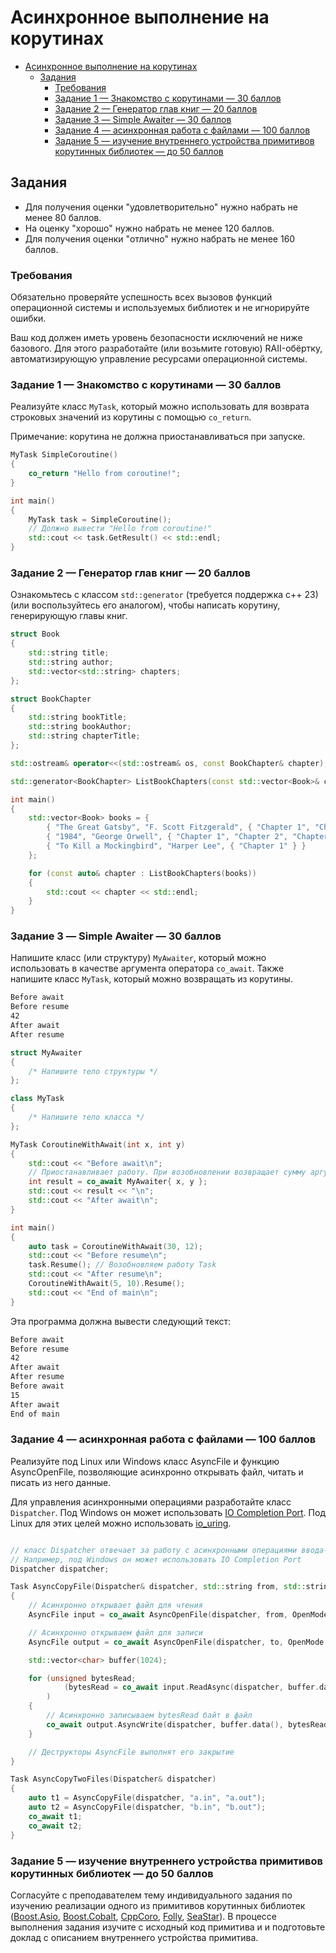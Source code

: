 # Асинхронное выполнение на корутинах

- [Асинхронное выполнение на корутинах](#асинхронное-выполнение-на-корутинах)
  - [Задания](#задания)
    - [Требования](#требования)
    - [Задание 1 — Знакомство с корутинами — 30 баллов](#задание-1--знакомство-с-корутинами--30-баллов)
    - [Задание 2 — Генератор глав книг — 20 баллов](#задание-2--генератор-глав-книг--20-баллов)
    - [Задание 3 — Simple Awaiter — 30 баллов](#задание-3--simple-awaiter--30-баллов)
    - [Задание 4 — асинхронная работа с файлами — 100 баллов](#задание-4--асинхронная-работа-с-файлами--100-баллов)
    - [Задание 5 — изучение внутреннего устройства примитивов корутинных библиотек — до 50 баллов](#задание-5--изучение-внутреннего-устройства-примитивов-корутинных-библиотек--до-50-баллов)

## Задания

- Для получения оценки "удовлетворительно" нужно набрать не менее 80 баллов.
- На оценку "хорошо" нужно набрать не менее 120 баллов.
- Для получения оценки "отлично" нужно набрать не менее 160 баллов.

### Требования

Обязательно проверяйте успешность всех вызовов функций операционной системы и используемых библиотек
и не игнорируйте ошибки.

Ваш код должен иметь уровень безопасности исключений не ниже базового.
Для этого разработайте (или возьмите готовую) RAII-обёртку, автоматизирующую
управление ресурсами операционной системы.

### Задание 1 — Знакомство с корутинами — 30 баллов

Реализуйте класс `MyTask`, который можно использовать для возврата строковых значений из корутины с помощью `co_return`.

Примечание: корутина не должна приостанавливаться при запуске.

```cpp
MyTask SimpleCoroutine()
{
    co_return "Hello from coroutine!";
}

int main()
{
    MyTask task = SimpleCoroutine();
    // Должно вывести "Hello from coroutine!"
    std::cout << task.GetResult() << std::endl;
}
```

### Задание 2 — Генератор глав книг — 20 баллов

Ознакомьтесь с классом `std::generator` (требуется поддержка c++ 23) (или воспользуйтесь его аналогом),
чтобы написать корутину, генерирующую главы книг.

```cpp
struct Book
{
    std::string title;
    std::string author;
    std::vector<std::string> chapters;
};

struct BookChapter
{
    std::string bookTitle;
    std::string bookAuthor;
    std::string chapterTitle;
};

std::ostream& operator<<(std::ostream& os, const BookChapter& chapter);

std::generator<BookChapter> ListBookChapters(const std::vector<Book>& chapters);

int main()
{
    std::vector<Book> books = {
        { "The Great Gatsby", "F. Scott Fitzgerald", { "Chapter 1", "Chapter 2" } },
        { "1984", "George Orwell", { "Chapter 1", "Chapter 2", "Chapter 3" } },
        { "To Kill a Mockingbird", "Harper Lee", { "Chapter 1" } }
    };

    for (const auto& chapter : ListBookChapters(books))
    {
        std::cout << chapter << std::endl;
    }
}
```

### Задание 3 — Simple Awaiter — 30 баллов

Напишите класс (или структуру) `MyAwaiter`, который можно использовать в качестве аргумента оператора `co_await`.
Также напишите класс `MyTask`, который можно возвращать из корутины.

```txt
Before await
Before resume
42
After await
After resume
```

```cpp
struct MyAwaiter
{
    /* Напишите тело структуры */
};

class MyTask
{
    /* Напишите тело класса */
};

MyTask CoroutineWithAwait(int x, int y)
{
    std::cout << "Before await\n";
    // Приостанавливает работу. При возобновлении возвращает сумму аргументов
    int result = co_await MyAwaiter{ x, y };
    std::cout << result << "\n";
    std::cout << "After await\n";
}

int main()
{
    auto task = CoroutineWithAwait(30, 12);
    std::cout << "Before resume\n";
    task.Resume(); // Возобновляем работу Task
    std::cout << "After resume\n";
    CoroutineWithAwait(5, 10).Resume();
    std::cout << "End of main\n";
}
```

Эта программа должна вывести следующий текст:

```txt
Before await
Before resume
42
After await
After resume
Before await
15
After await
End of main
```

### Задание 4 — асинхронная работа с файлами — 100 баллов

Реализуйте под Linux или Windows класс AsyncFile и функцию AsyncOpenFile,
позволяющие асинхронно открывать файл, читать и писать из него данные.

Для управления асинхронными операциями разработайте класс `Dispatcher`.
Под Windows он может использовать [IO Completion Port](https://learn.microsoft.com/en-us/windows/win32/fileio/i-o-completion-ports).
Под Linux для этих целей можно использовать [io_uring](https://man7.org/linux/man-pages/man7/io_uring.7.html).

```cpp

// класс Dispatcher отвечает за работу с асинхронными операциями ввода-вывода.
// Например, под Windows он может использовать IO Completion Port
Dispatcher dispatcher;

Task AsyncCopyFile(Dispatcher& dispatcher, std::string from, std::string to)
{
    // Асинхронно открывает файл для чтения
    AsyncFile input = co_await AsyncOpenFile(dispatcher, from, OpenMode::Read);

    // Асинхронно открываем файл для записи
    AsyncFile output = co_await AsyncOpenFile(dispatcher, to, OpenMode::Write)

    std::vector<char> buffer(1024);

    for (unsigned bytesRead;
            (bytesRead = co_await input.ReadAsync(dispatcher, buffer.data(), buffer.size())) != 0;
        )
    {
        // Асинхронно записываем bytesRead байт в файл
        co_await output.AsyncWrite(dispatcher, buffer.data(), bytesRead);
    }

    // Деструкторы AsyncFile выполнят его закрытие
}

Task AsyncCopyTwoFiles(Dispatcher& dispatcher)
{
    auto t1 = AsyncCopyFile(dispatcher, "a.in", "a.out");
    auto t2 = AsyncCopyFile(dispatcher, "b.in", "b.out");
    co_await t1;
    co_await t2;
}
```

### Задание 5 — изучение внутреннего устройства примитивов корутинных библиотек — до 50 баллов

Согласуйте с преподавателем тему индивидуального задания по изучению реализации
одного из примитивов корутинных библиотек
([Boost.Asio](https://www.boost.org/doc/libs/latest/doc/html/boost_asio.html),
[Boost.Cobalt](https://www.boost.org/doc/libs/1_88_0/libs/cobalt/doc/html/index.html),
[CppCoro](https://github.com/andreasbuhr/cppcoro),
[Folly](https://github.com/facebook/folly),
[SeaStar](https://github.com/scylladb/seastar)).
В процессе выполнения задания изучите с исходный код примитива и
и подготовьте доклад с описанием внутреннего устройства примитива.